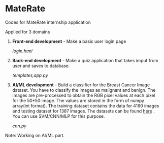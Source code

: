 # MateRate
Codes for MateRate internship application

Applied for 3 domains
1. **Front-end development** - Make a basic user login page
   
   *login.html*
   
2. **Back-end development** - Make a quiz application that takes imput from user and saves to database.
   
   *templates,app.py*
   
3. **AI/ML development** - Build a classifier for the Breast Cancer Image dataset. You have to classify the images as malignant and benign. The images are pre-processed to obtain the RGB pixel values at each pixel for the 50*50 image. The values are stored in the form of numpy array(int format). The training dataset contains the data for 4160 images and testing dataset for 1387 images. The datasets can be found [here](https://drive.google.com/drive/folders/1NblOOdNrirnYtTF1cO9GJtoqfSTgXZPX?usp=sharing) . You can use SVM/CNN/MLP for this purpose.
   
   *cnn.py*

Note: Working on AI/ML part.
